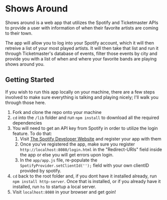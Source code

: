 # Shows Around

Shows around is a web app that utilizes the Spotify and Ticketmaster APIs to provide a user with information of when their favorite artists are coming to their town. 

The app will allow you to log into your Spotify account, which it will then retreive a list of your most played artists. It will then take that list and run it through Ticketmaster's database of events, filter those events by city and provide you with a list of when and where your favorite bands are playing shows around you. 


## Getting Started 

If you wish to run this app locally on your machine, there are a few steps involved to make sure everything is talking and playing nicely; I'll walk you through those here. 

1. Fork and clone the repo onto your machine
2. `cd` into the `/lib` folder and run `npm install` to download all the required dependencies
3. You will need to get an API key from Spotify in order to utilize the login feature. To do that:
    1. Visit [The Spotify Developer Website](https://developer.spotify.com/my-applications/#!/applications) and register your app with them  
    2. Once you've registered the app, make sure you register `http://localhost:8080/login.html` in the "Redirect-URIs" field inside the app or else you will get errors upon login. 
    1. In the `app/app.js` file, re-populate the `SpotifyProvider.setClientId('');` field with your own clientID provided by spotify. 
4. `cd` back to the root folder and, if you dont have it installed already, run `npm install http-server`. Once that is installed, or if you already have it installed, run `hs` to startup a local server. 
5. Visit `localhost:8080` in your browser and get goin!

